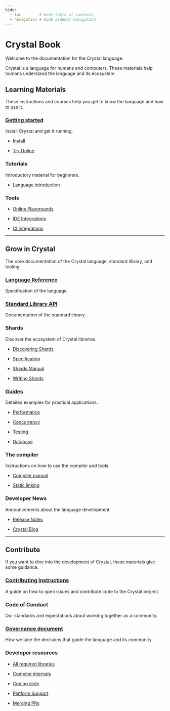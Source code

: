 ```yaml
---
hide:
  - toc        # Hide table of contents
  - navigation # Hide sidebar navigation
---
```


# Crystal Book

Welcome to the documentation for the Crystal language.

Crystal is a language for humans and computers. These materials help humans understand the language and its ecosystem.

## Learning Materials

These instructions and courses help you get to know the language and how to use it.

<div class="cards" markdown="1">
  <div class="card" markdown="1">

### [Getting started](getting_started/README.md)

Install Crystal and get it running.

* [Install](https://crystal-lang.org/install)
* [Try Online](https://play.crystal-lang.org/#/cr)

  </div>
  <div class="card" markdown="1">

### Tutorials

Introductory material for beginners.

* [Language introduction](tutorials/basics/README.md)

  </div>
  <div class="card" markdown="1">

### Tools

* [Online Playgrounds](https://github.com/crystal-lang/crystal/wiki/Online-playgrounds)
* [IDE Integrations](https://github.com/veelenga/awesome-crystal#editor-plugins)
* [CI Integrations](guides/ci/README.md)

  </div>

</div>

---

## Grow in Crystal

The core documentation of the Crystal language, standard library, and tooling.

<div class="cards" markdown="1">
  <div class="card" markdown="1">

### [Language Reference](syntax_and_semantics/README.md)

Specification of the language.

  </div>
  <div class="card" markdown="1">

### [Standard Library API](https://crystal-lang.org/api)

Documentation of the standard library.

  </div>
  <div class="card" markdown="1">

### Shards

Discover the ecosystem of Crystal libraries.

* [Discovering Shards](https://crystal-lang.org/community/#shards)
* [Specification](https://github.com/crystal-lang/shards/blob/master/docs/shard.yml.adoc)
* [Shards Manual](man/shards/README.md)
* [Writing Shards](guides/writing_shards.md)

  </div>
  <div class="card" markdown="1">

### [Guides](guides/README.md)

Detailed examples for practical applications.

* [Performance](guides/performance.md)
* [Concurrency](guides/concurrency.md)
* [Testing](guides/testing.md)
* [Database](database/README.md)

  </div>
  <div class="card" markdown="1">

### The compiler

Instructions on how to use the compiler and tools.

* [Compiler manual](man/crystal/README.md)
* [Static linking](guides/static_linking.md)

  </div>
  <div class="card" markdown="1">

### Developer News

Announcements about the language development.

* [Release Notes](https://crystal-lang.org/blog/#release_notes)
* [Crystal Blog](https://crystal-lang.org/blog)

  </div>

</div>

---

## Contribute

If you want to dive into the development of Crystal, these materials give some guidance.

<div class="cards" markdown="1">
  <div class="card" markdown="1">

### [Contributing Instructions](https://github.com/crystal-lang/crystal/blob/master/CONTRIBUTING.md)

A guide on how to open issues and contribute code to the Crystal project.

  </div>
  <div class="card" markdown="1">

### [Code of Conduct](https://github.com/crystal-lang/crystal/blob/master/CODE_OF_CONDUCT.md)

Our standards and expectations about working together as a community.

  </div>
  <div class="card" markdown="1">

### [Governance document](https://crystal-lang.org/community/governance)

How we take the decisions that guide the language and its community.

  </div>
  <div class="card" markdown="1">

### Developer resources

* [All required libraries](https://github.com/crystal-lang/crystal/wiki/All-required-libraries)
* [Compiler internals](https://github.com/crystal-lang/crystal/wiki/Compiler-internals)
* [Coding style](conventions/coding_style.md)
* [Platform Support](platform_support.md)
* [Merging PRs](https://github.com/crystal-lang/crystal/wiki/Merging-PRs)

  </div>

</div>

